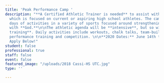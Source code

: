 ```yaml
---
title: 'Peak Performance Camp '
description: "**A Certified Athletic Trainer is needed** to assist with this camp
  which is focused on current or aspiring high school athletes. The camp is six power-packed
  days of activities in a variety of sports focused around strengthening one’s relationship
  with **God.**\n\nThe athletic agenda will be **intensive**, but so will the **spiritual
  training**. Daily activities include workouts, chalk talks, team-building, sports
  performance training and competition. \n\n**2020 Dates:** June 14th to 19th\n\n####
  Apply Below!"
student: false
professional: true
staff: false
event: false
featured_image: "/uploads/2018 Cassi-HS UTC.jpg"
type: ''

---
```

